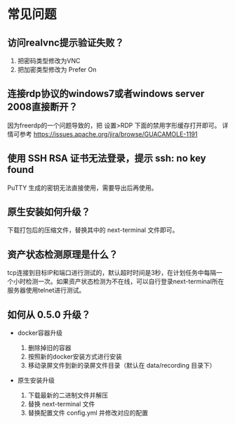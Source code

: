 # 常见问题

## 访问realvnc提示验证失败？

1. 把密码类型修改为VNC
2. 把加密类型修改为 Prefer On

## 连接rdp协议的windows7或者windows server 2008直接断开？

因为freerdp的一个问题导致的，把 设置>RDP 下面的禁用字形缓存打开即可。
详情可参考 https://issues.apache.org/jira/browse/GUACAMOLE-1191

## 使用 SSH RSA 证书无法登录，提示 ssh: no key found

PuTTY 生成的密钥无法直接使用，需要导出后再使用。

## 原生安装如何升级？

下载打包后的压缩文件，替换其中的 next-terminal 文件即可。

## 资产状态检测原理是什么？

tcp连接到目标IP和端口进行测试的，默认超时时间是3秒，在计划任务中每隔一个小时检测一次。如果资产状态检测为不在线，可以自行登录next-terminal所在服务器使用telnet进行测试。

## 如何从 0.5.0 升级？

- docker容器升级
  1. 删除掉旧的容器
  2. 按照新的docker安装方式进行安装
  3. 移动录屏文件到新的录屏文件目录（默认在 data/recording 目录下）
   
- 原生安装升级
  1. 下载最新的二进制文件并解压
  2. 替换 next-terminal 文件
  3. 替换配置文件 config.yml 并修改对应的配置